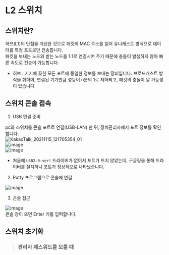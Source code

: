 # L2 스위치

## 스위치란?

허브(L1)의 단점을 개선한 것으로 패킷의 MAC 주소를 읽어 유니캐스트 방식으로 데이터를 특정 포트로만 전송합니다.   
패킷을 보내는 노드와 받는 노드를 1:1로 연결시켜 주기 때문에 충돌이 발생하지 않아 빠른 속도로 전송이 가능합니다.   

* 허브 : 기기에 꽂힌 모든 포트에 동일한 정보를 보내는 장비입니다. 브로드캐스트 방식을 취하며, 연결된 기기만큼 성능이 n분의 1로 저하되고, 패킷의 충돌이 날 가능성이 있습니다.

## 스위치 콘솔 접속

1. USB 연결 준비

pc와 스위치를 콘솔 포트로 연결(USB-LAN) 한 뒤, 장치관리자에서 포트 정보를 확인합니다.   
![KakaoTalk_20211115_121705354_01](https://user-images.githubusercontent.com/43658658/141717030-ceb7f530-5727-4602-8a37-c74a14be0718.jpg)   
![image](https://user-images.githubusercontent.com/43658658/141717168-142f1d6d-c848-49f3-8ff4-0b157c0a66af.png)   
![image](https://user-images.githubusercontent.com/43658658/141716082-6f3e1b68-7823-4ae8-8148-406fb70ebd6d.png)   
* 처음에 `USB2.0-ser!` 드라이버가 없어서 포트가 뜨지 않았는데, 구글링을 통해 드라이버를 설치하니 포트가 정상적으로 나타났습니다.

2. Putty 프로그램으로 콘솔에 연결

![image](https://user-images.githubusercontent.com/43658658/141716211-30f0fd60-7d36-46c0-9162-6629a0d0889f.png)

3. 콘솔 접근

![image](https://user-images.githubusercontent.com/43658658/141716341-a57e36ea-0086-4da3-8154-1f86fec8902f.png)   
콘솔 창이 뜨면 Enter 키를 입력합니다.   

## 스위치 초기화

> <h3>관리자 패스워드를 모를 때</h3>

